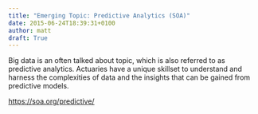 ```yaml
---
title: "Emerging Topic: Predictive Analytics (SOA)"
date: 2015-06-24T18:39:31+0100
author: matt
draft: True
---
```

Big data is an often talked about topic, which is also referred to as predictive analytics. Actuaries have a unique skillset to understand and harness the complexities of data and the insights that can be gained from predictive models.

https://soa.org/predictive/
